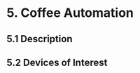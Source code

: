 # 5. Coffee Automation

5.1 Description
---------------

5.2 Devices of Interest
-----------------------

